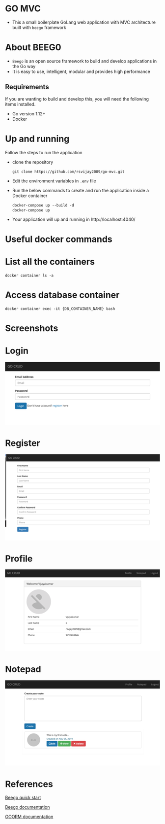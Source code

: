 # GO MVC
- This a small boilerplate GoLang web application with MVC architecture built with `beego` framework

# About BEEG0
- `Beego` is an open source framework to build and develop applications in the Go way
- It is easy to use, intelligent, modular and provides high performance

## Requirements

If you are wanting to build and develop this, you will need the following items installed.

- Go version 1.12+
- Docker

# Up and running

Follow the steps to run the application

- clone the repository

  ```
  git clone https://github.com/rsvijay2009/go-mvc.git
  ```

- Edit the environment variables in `.env` file

- Run the below commands to create and run the application inside a Docker container

  ```
  docker-compose up --build -d
  docker-compose up
  ```

- Your application will up and running in http://localhost:4040/

# Useful docker commands

# List all the containers

```
docker container ls -a
```

# Access database container

```
docker container exec -it {DB_CONTAINER_NAME} bash
```

# Screenshots

# Login
![Login](screenshots/login.png)

# Register
![Register](screenshots/register.png)

# Profile
![Profile](screenshots/profile.png)

# Notepad
![Notepad](screenshots/notepad.png)

# References

[Beego quick start](https://beego.me/quickstart)

[Beego documentation](https://beego.me/docs/intro/)

[GOORM documentation](https://gorm.io/docs/)